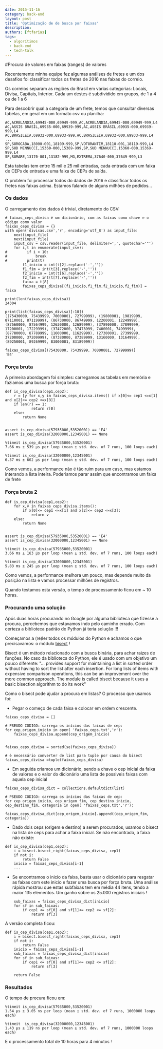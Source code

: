 ```yaml
---
date: 2015-11-16
category: back-end
layout: post
title: 'Optimização de de busca por faixas'
description: 
authors: [ftfarias]
tags:
  - algorítimos
  - back-end
  - tech-talk
---
```


#Procura de valores em faixas (ranges) de valores

Recentemente minha equipe fez algumas análises de fretes e um dos desafios foi classificar todos os fretes de 2016 nas faixas do correio. 

Os correios separam as regiões do Brasil em várias categorias: Locais, Divisa, Capitais, Interior. Cada um destes é subdividido em grupos, de 1 a 4 ou de 1 a 6

Para descobrir qual a categoria de um frete, temos que consultar diversas tabelas, em geral em um formato csv ou planilha:

```
AC,ACRELANDIA,69945-000,69949-999,AC,ACRELANDIA,69945-000,69949-999,L4
AC,ASSIS BRASIL,69935-000,69939-999,AC,ASSIS BRASIL,69935-000,69939-999,L4
AC,BRASILEIA,69932-000,69933-999,AC,BRASILEIA,69932-000,69933-999,L4
...
SP,SOROCABA,18000-001,18109-999,SP,VOTORANTIM,18110-001,18119-999,L4
SP,SUD MENNUCCI,15360-000,15369-999,SP,SUD MENNUCCI,15360-000,15369-999,L4
SP,SUMARE,13170-001,13182-999,MG,EXTREMA,37640-000,37649-999,L3

```

Esta tabelas tem entre 15 mil e 25 mil entradas, cada entrada com um faixa de CEPs de entrada e uma faixa de CEPs de saída. 

O problem foi processar todos do dados de 2016 e classificar todos os fretes nas faixas acima. Estamos falando de alguns milhões de pedidos...

### Os dados

O carregamento dos dados é trivial, diretamento do CSV:

```
# faixas_ceps_divisa é um dicionário, com as faixas como chave e o código como valor
faixas_ceps_divisa = {}
with open('divisas.csv','r', encoding='utf_8') as input_file:
    next(input_file)
    next(input_file)
    input_csv = csv.reader(input_file, delimiter=',', quotechar='"')
    for i,t in enumerate(input_csv):
#         if i > 10:
#             break
#         print(t)
        f1_inicio = int(t[2].replace('-',''))
        f1_fim = int(t[3].replace('-',''))
        f2_inicio = int(t[6].replace('-',''))
        f2_fim = int(t[7].replace('-',''))
        faixa = t[8]
        faixas_ceps_divisa[(f1_inicio,f1_fim,f2_inicio,f2_fim)] = faixa  
```

```
print(len(faixas_ceps_divisa))
24304
```

```
print(list(faixas_ceps_divisa)[:10])
[(75430000, 75439999, 70000001, 72799999), (19800001, 19819999, 87110001, 87119999), (86730000, 86749999, 12200001, 12249999), (87560000, 87564999, 12630000, 12689999), (37890000, 37899999, 17200001, 17229999), (37472000, 37473999, 7400001, 7499999), (87780000, 87789999, 11600000, 11629999), (27300001, 27399999, 37200000, 37209999), (87380000, 87389999, 13160000, 13164999), (89250001, 89269999, 83000001, 83189999)]
```

```
faixas_ceps_divisa[(75430000, 75439999, 70000001, 72799999)]
'E4'
```

### Força bruta

A primeira abordagem foi simples: carregamos as tabelas em memória e faziamos uma busca por força bruta:

```
def is_cep_divisa(cep1,cep2):
    r = [y for x,y in faixas_ceps_divisa.items() if x[0]<= cep1 <=x[1] and x[2]<= cep2 <=x[3]] 
    if len(r) == 1:
            return r[0]
    else:
        return None
​
​
assert is_cep_divisa(57935000,53520001) == 'E4'
assert is_cep_divisa(32000000,12345001) == None
```

```
%timeit is_cep_divisa(57935000,53520001)
7.66 ms ± 539 µs per loop (mean ± std. dev. of 7 runs, 100 loops each)
```

```
%timeit is_cep_divisa(32000000,12345001)
6.37 ms ± 602 µs per loop (mean ± std. dev. of 7 runs, 100 loops each)
```

Como vemos, a performance não é tão ruim para um caso, mas estamos interando a lista inteira. Poderiamos parar assim que encontramos um faixa de frete


### Força bruta 2

```
def is_cep_divisa(cep1,cep2):
    for x,v in faixas_ceps_divisa.items():
        if x[0]<= cep1 <=x[1] and x[2]<= cep2 <=x[3]:
            return v
    else:
        return None


assert is_cep_divisa(57935000,53520001) == 'E4'
assert is_cep_divisa(32000000,12345001) == None
```

```
%timeit is_cep_divisa(57935000,53520001)
3.66 ms ± 183 µs per loop (mean ± std. dev. of 7 runs, 100 loops each)
```

```
%timeit is_cep_divisa(32000000,12345001)
5.83 ms ± 245 µs per loop (mean ± std. dev. of 7 runs, 100 loops each)
```

Como vemos, a performance melhora um pouco, mas depende muito da posição na lista e vamos processar milhões de registros. 

Quando testamos esta versão, o tempo de processamento ficou em ~ 10 horas.

### Procurando uma solução

Após duas horas procurando no Google por alguma biblioteca que fizesse a procura, percebemos que estavamos indo pelo caminho errado. Com certeza a biblioteca padrão do Python já teria solução !!! 

Começamos a (re)ler todos os módulos do Python e achamos o que precisavamos: o módulo [bisect](https://docs.python.org/3.0/library/bisect.html) !

Bisect é um método relacionado com a busca binária, para achar raizes de funções. No caso da biblioteca do Python, ele é usado com um objetivo um pouco diferente: "... provides support for maintaining a list in sorted order without having to sort the list after each insertion. For long lists of items with expensive comparison operations, this can be an improvement over the more common approach. The module is called bisect because it uses a basic bisection algorithm to do its work"

Como o bisect pode ajudar a procura em listas? O processo que usamos foi:

- Pegar o começo de cada faixa e colocar em ordem crescente.

```
faixas_ceps_divisa = []

# PSEUDO CODIGO: carrega os inícios das faixas de cep:
for cep_origem_inicio in open( 'faixas_ceps.txt','r'):
	faixas_ceps_divisa.append(cep_origem_inicio)


faixas_ceps_divisa = sorted(se(faixas_ceps_divisa))

# é necessário converter de list para tuple por causa do bisect
faixas_ceps_divisa =tuple(faixas_ceps_divisa)
```

- Em seguida criamos um dicionário, sendo a chave o cep inicial da faixa de valores e o valor do dicionário uma lista de possiveis faixas com aquela cep inicial

```
faixas_ceps_divisa_dict = collections.defaultdict(list)

# PSEUDO CODIGO: carrega os inícios das faixas de cep:
for cep_origem_inicio, cep_origem_fim, cep_destino_inicio, cep_destino_fim, categoria in open( 'faixas_ceps.txt','r'):
        faixas_ceps_divisa_dict[cep_origem_inicio].append((cep_origem_fim, categoria))
```

- Dado dois ceps (origem e destino) a serem procurados, usamos o bisect na lista de ceps para achar a faixa inicial. Se não encontrado, a faixa não existe:

```
def is_cep_divisa(cep1,cep2):
    i = bisect.bisect_right(faixas_ceps_divisa, cep1)
    if not i:
        return False
    inicio = faixas_ceps_divisa[i-1] 
    ...
```    

- Se encontramos o inicio da faixa, basta usar o dicionário para resgatar as faixas com este inicio e fazer uma busca por força bruta. Uma análise rápida mostrou que estas subfaixas tem em média 44 itens, tendo a maior 135 elementos. Um ganho sobre os 25.000 registros iniciais !

```
    sub_faixas = faixas_ceps_divisa_dict[inicio]
    for sf in sub_faixas:
        if cep1 <= sf[0] and sf[1]<= cep2 <= sf[2]:
            return sf[3]
```  

A versão completa ficou:

```
def is_cep_divisa(cep1,cep2):
    i = bisect.bisect_right(faixas_ceps_divisa, cep1)
    if not i:
        return False
    inicio = faixas_ceps_divisa[i-1] 
    sub_faixas = faixas_ceps_divisa_dict[inicio]
    for sf in sub_faixas:
        if cep1 <= sf[0] and sf[1]<= cep2 <= sf[2]:
            return sf[3]
        
    return False
```

### Resultados

O tempo de procura ficou em:

```
%timeit is_cep_divisa(57935000,53520001)
1.54 µs ± 3.05 ns per loop (mean ± std. dev. of 7 runs, 1000000 loops each)
```

```
%timeit  is_cep_divisa(32000000,12345001)
1.43 µs ± 119 ns per loop (mean ± std. dev. of 7 runs, 1000000 loops each)
```

E o processamento total de 10 horas para 4 minutos !


